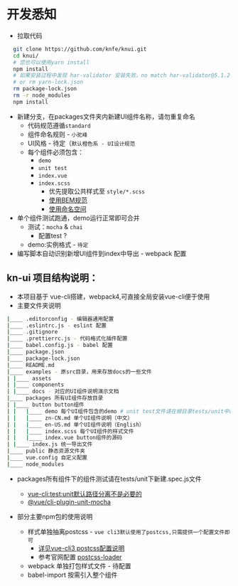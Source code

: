 # 开发悉知

* 拉取代码

```bash
  git clone https://github.com/knfe/knui.git
  cd knui/
  # 您也可以使用yarn install
  npm install
  # 如果安装过程中发现 har-validator 安装失败，no match har-validator@5.1.2
  # or rm yarn-lock.json
  rm package-lock.json
  rm -r node_modules
  npm install
```

* 新建分支，在packages文件夹内新建UI组件名称，请勿重复命名
  * 代码规范遵循`standard`
  * 组件命名规则 - `小驼峰`
  * UI风格 - 待定（`默认橙色系 - UI设计规范`
  * 每个组件必须包含：
    * `demo`
    * `unit test`
    * `index.vue`
    * `index.scss`
      * 优先提取公共样式至 `style/*.scss`
      * [使用BEM规范](https://www.w3cplus.com/css/css-architecture-1.html)
      * [使用命名空间](https://www.w3cplus.com/css/css-architecture-2.html)
* 单个组件测试跑通，demo运行正常即可合并
  * 测试：`mocha` & `chai`
    * 配置test ?
  * demo:实例格式 - `待定`
* 编写脚本自动识别新增UI组件到index中导出 - webpack 配置

## kn-ui 项目结构说明：

* 本项目基于 vue-cli搭建，webpack4,可直接全局安装vue-cli便于使用
* 主要文件夹说明

```bash
|____ .editorconfig - 编辑器通用配置
|____ .eslintrc.js - eslint 配置
|____ .gitignore
|____ .prettierrc.js - 代码格式化插件配置
|____ babel.config.js - babel 配置
|____ package.json
|____ package-lock.json
|____ README.md
|____ examples - 原src目录，用来存放docs的一些文件
| |____ assets
| |____ components
| |____ docs - 对应的UI组件说明演示文档
|____ packages 所有UI组件存放目录
| |____ button button组件
| |   |____ demo 每个UI组件包含的demo # unit test文件请在根目录tests/unit中新增*.spec.js文件，说明如下：
| |   |____ zn-CN.md 单个UI组件说明（中文）
| |   |____ en-US.md 单个UI组件说明（English）
| |   |____ index.scss 每个UI组件的样式文件
| |   |____ index.vue button组件的源码
| |____ index.js 统一导出文件
|____ public 静态资源文件夹
|____ vue.config 自定义配置
|____ node_modules
```

* packages所有组件下的组件测试请在tests/unit下新建.spec.js文件
  * [vue-cli:test:unit默认路径分离不是必要的](https://github.com/vuejs/vue-cli/issues/1245)
  * [@vue/cli-plugin-unit-mocha](https://github.com/vuejs/vue-cli/tree/dev/packages/%40vue/cli-plugin-unit-mocha)

* 部分主要npm包的使用说明
  * 样式单独抽离postcss - `vue cli3默认使用了postcss,只需提供一个配置文件即可`
    * [详见vue-cli3 postcss配置说明](https://cli.vuejs.org/zh/guide/css.html#postcss)
    * 参考官网配置 [postcss-loader](https://github.com/postcss/postcss)
  * webpack 单独打包样式文件 - 待配置
  * babel-import 按需引入整个组件